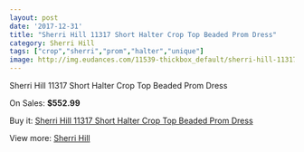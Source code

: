 ```yaml
---
layout: post
date: '2017-12-31'
title: "Sherri Hill 11317 Short Halter Crop Top Beaded Prom Dress"
category: Sherri Hill
tags: ["crop","sherri","prom","halter","unique"]
image: http://img.eudances.com/11539-thickbox_default/sherri-hill-11317-short-halter-crop-top-beaded-prom-dress.jpg
---
```

Sherri Hill 11317 Short Halter Crop Top Beaded Prom Dress

On Sales: **$552.99**
<a href="https://www.eudances.com/en/sherri-hill/3656-sherri-hill-11317-short-halter-crop-top-beaded-prom-dress.html"><amp-img layout="responsive" width="600" height="600" src="//img.eudances.com/11539-thickbox_default/sherri-hill-11317-short-halter-crop-top-beaded-prom-dress.jpg" alt="Sherri Hill 11317 Short Halter Crop Top Beaded Prom Dress 0" /></a>
<a href="https://www.eudances.com/en/sherri-hill/3656-sherri-hill-11317-short-halter-crop-top-beaded-prom-dress.html"><amp-img layout="responsive" width="600" height="600" src="//img.eudances.com/11543-thickbox_default/sherri-hill-11317-short-halter-crop-top-beaded-prom-dress.jpg" alt="Sherri Hill 11317 Short Halter Crop Top Beaded Prom Dress 1" /></a>
<a href="https://www.eudances.com/en/sherri-hill/3656-sherri-hill-11317-short-halter-crop-top-beaded-prom-dress.html"><amp-img layout="responsive" width="600" height="600" src="//img.eudances.com/11542-thickbox_default/sherri-hill-11317-short-halter-crop-top-beaded-prom-dress.jpg" alt="Sherri Hill 11317 Short Halter Crop Top Beaded Prom Dress 2" /></a>
<a href="https://www.eudances.com/en/sherri-hill/3656-sherri-hill-11317-short-halter-crop-top-beaded-prom-dress.html"><amp-img layout="responsive" width="600" height="600" src="//img.eudances.com/11541-thickbox_default/sherri-hill-11317-short-halter-crop-top-beaded-prom-dress.jpg" alt="Sherri Hill 11317 Short Halter Crop Top Beaded Prom Dress 3" /></a>
<a href="https://www.eudances.com/en/sherri-hill/3656-sherri-hill-11317-short-halter-crop-top-beaded-prom-dress.html"><amp-img layout="responsive" width="600" height="600" src="//img.eudances.com/11540-thickbox_default/sherri-hill-11317-short-halter-crop-top-beaded-prom-dress.jpg" alt="Sherri Hill 11317 Short Halter Crop Top Beaded Prom Dress 4" /></a>

Buy it: [Sherri Hill 11317 Short Halter Crop Top Beaded Prom Dress](https://www.eudances.com/en/sherri-hill/3656-sherri-hill-11317-short-halter-crop-top-beaded-prom-dress.html "Sherri Hill 11317 Short Halter Crop Top Beaded Prom Dress")

View more: [Sherri Hill](https://www.eudances.com/en/80-Sherri-Hill "Sherri Hill")